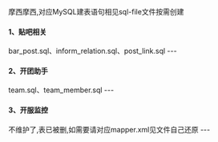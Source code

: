 摩西摩西,对应MySQL建表语句相见sql-file文件按需创建

<h4>1、贴吧相关</h4>
bar_post.sql、inform_relation.sql、post_link.sql
---
<h4>2、开团助手</h4>
team.sql、team_member.sql
---
<h4>3、开服监控</h4>
不维护了,表已被删,如需要请对应mapper.xml见文件自己还原
---
